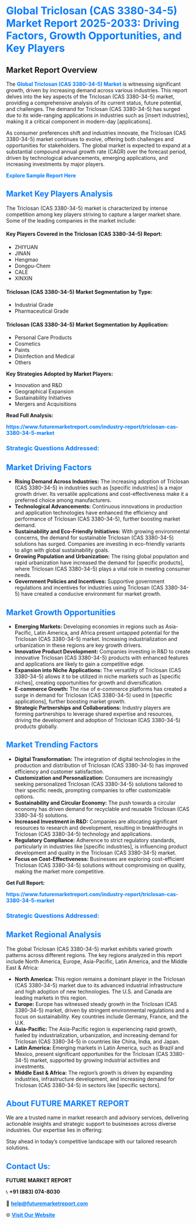 <h1 style="color: #007BFF;">Global Triclosan (CAS 3380-34-5) Market Report 2025-2033: Driving Factors, Growth Opportunities, and Key Players</h1>

<section id="overview">
<h2>Market Report Overview</h2>
<p>The <a href="https://www.futuremarketreport.com/industry-report/triclosan-cas-3380-34-5-market" style="color: #007BFF; text-decoration: none;"><strong>Global Triclosan (CAS 3380-34-5) Market</strong></a> is witnessing significant growth, driven by increasing demand across various industries. This report delves into the key aspects of the Triclosan (CAS 3380-34-5) market, providing a comprehensive analysis of its current status, future potential, and challenges. The demand for Triclosan (CAS 3380-34-5) has surged due to its wide-ranging applications in industries such as [insert industries], making it a critical component in modern-day [applications].</p>
<p>As consumer preferences shift and industries innovate, the Triclosan (CAS 3380-34-5) market continues to evolve, offering both challenges and opportunities for stakeholders. The global market is expected to expand at a substantial compound annual growth rate (CAGR) over the forecast period, driven by technological advancements, emerging applications, and increasing investments by major players.</p>
</section>

<section id="overview">
<p><a href="https://www.futuremarketreport.com/request-sample/reportId=28264" style="color: #007BFF; text-decoration: none;"><strong>Explore Sample Report Here</strong></a></p>
</section>

<section id="key-players">
<h2 style="color: #007BFF;">Market Key Players Analysis</h2>
<p>The Triclosan (CAS 3380-34-5) market is characterized by intense competition among key players striving to capture a larger market share. Some of the leading companies in the market include:</p>
<h4>Key Players Covered in the Triclosan (CAS 3380-34-5) Report:</h4>
<ul><li>ZHIYUAN</li><li>JINAN</li><li>Hengmao</li><li>Dongpu-Chem</li><li>CALE</li><li>XINXIN</li></ul>
<h4>Triclosan (CAS 3380-34-5) Market Segmentation by Type:</h4>
<ul><li>Industrial Grade</li><li>Pharmaceutical Grade</li></ul>

<h4>Triclosan (CAS 3380-34-5) Market Segmentation by Application:</h4>
<ul><li>Personal Care Products</li><li>Cosmetics</li><li>Paints</li><li>Disinfection and Medical</li><li>Others</li></ul>
<p><strong>Key Strategies Adopted by Market Players:</strong></p>
<ul>
<li>Innovation and R&D</li>
<li>Geographical Expansion</li>
<li>Sustainability Initiatives</li>
<li>Mergers and Acquisitions</li>
</ul>
</section>

<section>
<p><strong>Read Full Analysis: </strong></p><a href="https://www.futuremarketreport.com/industry-report/triclosan-cas-3380-34-5-market" style="color: #007BFF; text-decoration: none;"><strong>https://www.futuremarketreport.com/industry-report/triclosan-cas-3380-34-5-market</strong></a>
<h3 style="color: #007BFF;">Strategic Questions Addressed:</h3>
</section>

<section id="driving-factors">
<h2 style="color: #007BFF;">Market Driving Factors</h2>
<ul>
<li><strong>Rising Demand Across Industries:</strong> The increasing adoption of Triclosan (CAS 3380-34-5) in industries such as [specific industries] is a major growth driver. Its versatile applications and cost-effectiveness make it a preferred choice among manufacturers.</li>
<li><strong>Technological Advancements:</strong> Continuous innovations in production and application technologies have enhanced the efficiency and performance of Triclosan (CAS 3380-34-5), further boosting market demand.</li>
<li><strong>Sustainability and Eco-Friendly Initiatives:</strong> With growing environmental concerns, the demand for sustainable Triclosan (CAS 3380-34-5) solutions has surged. Companies are investing in eco-friendly variants to align with global sustainability goals.</li>
<li><strong>Growing Population and Urbanization:</strong> The rising global population and rapid urbanization have increased the demand for [specific products], where Triclosan (CAS 3380-34-5) plays a vital role in meeting consumer needs.</li>
<li><strong>Government Policies and Incentives:</strong> Supportive government regulations and incentives for industries using Triclosan (CAS 3380-34-5) have created a conducive environment for market growth.</li>
</ul>
</section>

<section id="growth-opportunities">
<h2 style="color: #007BFF;">Market Growth Opportunities</h2>
<ul>
<li><strong>Emerging Markets:</strong> Developing economies in regions such as Asia-Pacific, Latin America, and Africa present untapped potential for the Triclosan (CAS 3380-34-5) market. Increasing industrialization and urbanization in these regions are key growth drivers.</li>
<li><strong>Innovative Product Development:</strong> Companies investing in R&D to create innovative Triclosan (CAS 3380-34-5) products with enhanced features and applications are likely to gain a competitive edge.</li>
<li><strong>Expansion into Niche Applications:</strong> The versatility of Triclosan (CAS 3380-34-5) allows it to be utilized in niche markets such as [specific niches], creating opportunities for growth and diversification.</li>
<li><strong>E-commerce Growth:</strong> The rise of e-commerce platforms has created a surge in demand for Triclosan (CAS 3380-34-5) used in [specific applications], further boosting market growth.</li>
<li><strong>Strategic Partnerships and Collaborations:</strong> Industry players are forming partnerships to leverage shared expertise and resources, driving the development and adoption of Triclosan (CAS 3380-34-5) products globally.</li>
</ul>
</section>

<section id="trending-factors">
<h2 style="color: #007BFF;">Market Trending Factors</h2>
<ul>
<li><strong>Digital Transformation:</strong> The integration of digital technologies in the production and distribution of Triclosan (CAS 3380-34-5) has improved efficiency and customer satisfaction.</li>
<li><strong>Customization and Personalization:</strong> Consumers are increasingly seeking personalized Triclosan (CAS 3380-34-5) solutions tailored to their specific needs, prompting companies to offer customizable options.</li>
<li><strong>Sustainability and Circular Economy:</strong> The push towards a circular economy has driven demand for recyclable and reusable Triclosan (CAS 3380-34-5) solutions.</li>
<li><strong>Increased Investment in R&D:</strong> Companies are allocating significant resources to research and development, resulting in breakthroughs in Triclosan (CAS 3380-34-5) technology and applications.</li>
<li><strong>Regulatory Compliance:</strong> Adherence to strict regulatory standards, particularly in industries like [specific industries], is influencing product development and quality in the Triclosan (CAS 3380-34-5) market.</li>
<li><strong>Focus on Cost-Effectiveness:</strong> Businesses are exploring cost-efficient Triclosan (CAS 3380-34-5) solutions without compromising on quality, making the market more competitive.</li>
</ul>
</section>

<section>
<p><strong>Get Full Report: </strong></p><a href="https://www.futuremarketreport.com/industry-report/triclosan-cas-3380-34-5-market" style="color: #007BFF; text-decoration: none;"><strong>https://www.futuremarketreport.com/industry-report/triclosan-cas-3380-34-5-market</strong></a>
<h3 style="color: #007BFF;">Strategic Questions Addressed:</h3>
</section>


<section id="regional-analysis">
<h2 style="color: #007BFF;">Market Regional Analysis</h2>
<p>The global Triclosan (CAS 3380-34-5) market exhibits varied growth patterns across different regions. The key regions analyzed in this report include North America, Europe, Asia-Pacific, Latin America, and the Middle East & Africa:</p>
<ul>
<li><strong>North America:</strong> This region remains a dominant player in the Triclosan (CAS 3380-34-5) market due to its advanced industrial infrastructure and high adoption of new technologies. The U.S. and Canada are leading markets in this region.</li>
<li><strong>Europe:</strong> Europe has witnessed steady growth in the Triclosan (CAS 3380-34-5) market, driven by stringent environmental regulations and a focus on sustainability. Key countries include Germany, France, and the U.K.</li>
<li><strong>Asia-Pacific:</strong> The Asia-Pacific region is experiencing rapid growth, fueled by industrialization, urbanization, and increasing demand for Triclosan (CAS 3380-34-5) in countries like China, India, and Japan.</li>
<li><strong>Latin America:</strong> Emerging markets in Latin America, such as Brazil and Mexico, present significant opportunities for the Triclosan (CAS 3380-34-5) market, supported by growing industrial activities and investments.</li>
<li><strong>Middle East & Africa:</strong> The region’s growth is driven by expanding industries, infrastructure development, and increasing demand for Triclosan (CAS 3380-34-5) in sectors like [specific sectors].</li>
</ul>
</section>

<footer>
<h2 style="color: #007BFF;">About FUTURE MARKET REPORT</h2>
<p>We are a trusted name in market research and advisory services, delivering actionable insights and strategic support to businesses across diverse industries. Our expertise lies in offering:</p>

<p>Stay ahead in today’s competitive landscape with our tailored research solutions.</p>

<h2 style="color: #007BFF;">Contact Us:</h2>
<p><strong>FUTURE MARKET REPORT</strong></p>
<p>📞 <strong>+91 (883) 074-8030</strong></p>
<p>📧 <strong><a href="mailto:help@futuremarketreport.com" style="color: #007BFF;">help@futuremarketreport.com</a></strong></p>
<p>🌐 <strong><a href="https://www.futuremarketreport.com/" style="color: #007BFF;">Visit Our Website</a></strong></p>
</footer>